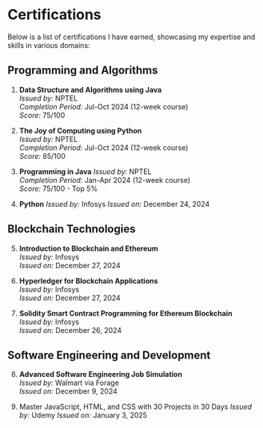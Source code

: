 # Certifications

Below is a list of certifications I have earned, showcasing my expertise and skills in various domains:

## Programming and Algorithms
1. **Data Structure and Algorithms using Java**  
   *Issued by:* NPTEL  
   *Completion Period:* Jul-Oct 2024 (12-week course)  
   *Score:* 75/100  

2. **The Joy of Computing using Python**  
   *Issued by:* NPTEL  
   *Completion Period:* Jul-Oct 2024 (12-week course)  
   *Score:* 85/100

3. **Programming in Java**
   *Issued by:* NPTEL  
   *Completion Period:* Jan-Apr 2024 (12-week course)  
   *Score:* 75/100 - Top 5%

4. **Python**
   *Issued by:* Infosys
   *Issued on:* December 24, 2024

## Blockchain Technologies
5. **Introduction to Blockchain and Ethereum**  
   *Issued by:* Infosys  
   *Issued on:* December 27, 2024  

6. **Hyperledger for Blockchain Applications**  
   *Issued by:* Infosys  
   *Issued on:* December 27, 2024  

7. **Solidity Smart Contract Programming for Ethereum Blockchain**  
   *Issued by:* Infosys  
   *Issued on:* December 26, 2024 

## Software Engineering and Development
8. **Advanced Software Engineering Job Simulation**  
   *Issued by:* Walmart via Forage  
   *Issued on:* December 9, 2024

9. Master JavaScript, HTML, and CSS with 30 Projects in 30 Days
   *Issued by:* Udemy
   *Issued on:* January 3, 2025
